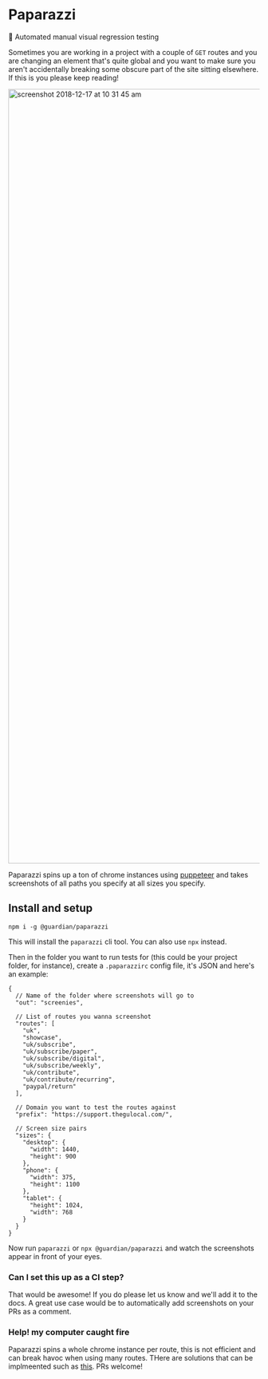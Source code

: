 # Paparazzi

📸 Automated manual visual regression testing

Sometimes you are working in a project with a couple of `GET` routes and you are changing an element that's quite global and you want to make sure you aren't accidentally breaking some obscure part of the site sitting elsewhere. If this is you please keep reading!

<img width="1552" alt="screenshot 2018-12-17 at 10 31 45 am" src="https://user-images.githubusercontent.com/11539094/50081816-4a789380-01e7-11e9-896e-b3d8174dd396.png">

Paparazzi spins up a ton of chrome instances using <a href="https://github.com/GoogleChrome/puppeteer">puppeteer</a> and takes screenshots of all paths you specify at all sizes you specify.

## Install and setup

```
npm i -g @guardian/paparazzi
```

This will install the `paparazzi` cli tool. You can also use `npx` instead.

Then in the folder you want to run tests for (this could be your project folder, for instance), create a `.paparazzirc` config file, it's JSON and here's an example:

```
{
  // Name of the folder where screenshots will go to
  "out": "screenies",

  // List of routes you wanna screenshot
  "routes": [
    "uk",
    "showcase",
    "uk/subscribe",
    "uk/subscribe/paper",
    "uk/subscribe/digital",
    "uk/subscribe/weekly",
    "uk/contribute",
    "uk/contribute/recurring",
    "paypal/return"
  ],

  // Domain you want to test the routes against
  "prefix": "https://support.thegulocal.com/",

  // Screen size pairs
  "sizes": {
    "desktop": {
      "width": 1440,
      "height": 900
    },
    "phone": {
      "width": 375,
      "height": 1100
    },
    "tablet": {
      "height": 1024,
      "width": 768
    }
  }
}
```

Now run `paparazzi` or `npx @guardian/paparazzi` and watch the screenshots appear in front of your eyes.

### Can I set this up as a CI step?

That would be awesome! If you do please let us know and we'll add it to the docs. A great use case would be to automatically add screenshots on your PRs as a comment.

### Help! my computer caught fire

Paparazzi spins a whole chrome instance per route, this is not efficient and can break havoc when using many routes. THere are solutions that can be implmeented such as <a href="https://github.com/GoogleChrome/puppeteer/issues/1479">this</a>. PRs welcome!
